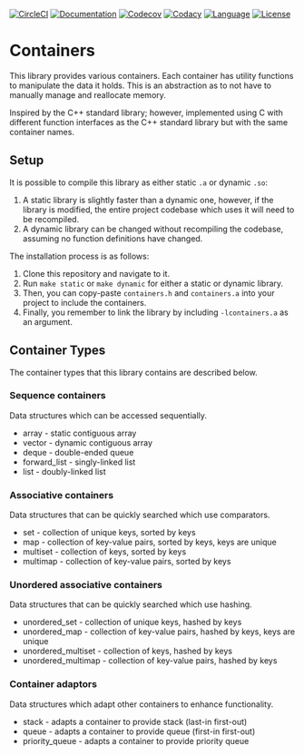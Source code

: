 [![CircleCI](https://circleci.com/gh/bkthomps/Containers/tree/master.svg?style=shield)](https://circleci.com/gh/bkthomps/Containers/tree/master)
[![Documentation](https://codedocs.xyz/bkthomps/Containers.svg)](https://codedocs.xyz/bkthomps/Containers/)
[![Codecov](https://codecov.io/gh/bkthomps/Containers/branch/master/graph/badge.svg)](https://codecov.io/gh/bkthomps/Containers)
[![Codacy](https://api.codacy.com/project/badge/Grade/be77f904a65b4bd0b991df85e6cb37f0)](https://www.codacy.com/app/bkthomps/Containers?utm_source=github.com&amp;utm_medium=referral&amp;utm_content=bkthomps/Containers&amp;utm_campaign=Badge_Grade)
[![Language](https://img.shields.io/badge/language-C89+-orange.svg)](https://en.wikipedia.org/wiki/C_(programming_language))
[![License](https://img.shields.io/badge/license-MIT-blue.svg)](https://github.com/bkthomps/Containers/blob/master/LICENSE)

# Containers
This library provides various containers. Each container has utility functions to manipulate the data it holds. This is an abstraction as to not have to manually manage and reallocate memory. 

Inspired by the C++ standard library; however, implemented using C with different function interfaces as the C++ standard library but with the same container names.

## Setup
It is possible to compile this library as either static `.a` or dynamic `.so`:
1. A static library is slightly faster than a dynamic one, however, if the library is modified, the entire project codebase which uses it will need to be recompiled.
2. A dynamic library can be changed without recompiling the codebase, assuming no function definitions have changed.

The installation process is as follows:
1. Clone this repository and navigate to it.
2. Run `make static` or `make dynamic` for either a static or dynamic library.
3. Then, you can copy-paste `containers.h` and `containers.a` into your project to include the containers.
4. Finally, you remember to link the library by including `-lcontainers.a` as an argument.

## Container Types
The container types that this library contains are described below.

### Sequence containers
Data structures which can be accessed sequentially.
* array - static contiguous array
* vector - dynamic contiguous array
* deque - double-ended queue
* forward_list - singly-linked list
* list - doubly-linked list

### Associative containers
Data structures that can be quickly searched which use comparators.
* set - collection of unique keys, sorted by keys
* map - collection of key-value pairs, sorted by keys, keys are unique
* multiset - collection of keys, sorted by keys
* multimap - collection of key-value pairs, sorted by keys

### Unordered associative containers
Data structures that can be quickly searched which use hashing.
* unordered_set - collection of unique keys, hashed by keys
* unordered_map - collection of key-value pairs, hashed by keys, keys are unique
* unordered_multiset - collection of keys, hashed by keys
* unordered_multimap - collection of key-value pairs, hashed by keys

### Container adaptors
Data structures which adapt other containers to enhance functionality.
* stack - adapts a container to provide stack (last-in first-out)
* queue - adapts a container to provide queue (first-in first-out)
* priority_queue - adapts a container to provide priority queue

